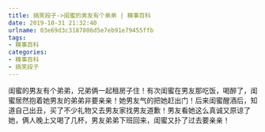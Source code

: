 ```yaml
---
title: 搞笑段子->闺蜜的男友有个弟弟 | 糗事百科
date: 2019-10-31 21:32:40
urlname: 03e69d3c3187806d5e7eb91e79455ffb
tags: 
- 糗事百科
categories:
- 糗事百科
- 搞笑段子
---
```

闺蜜的男友有个弟弟，兄弟俩一起租房子住！有次闺蜜在男友那吃饭，喝醉了，闺蜜居然抱着她男友的弟弟非要亲亲！她男友气的把她赶出门！后来闺蜜醒酒后，知道自己出丑，买了不少礼物又去男友家找男友道歉！男友看她这么真诚又原谅了她，俩人晚上又喝了几杯，男友弟弟下班回来，闺蜜又扑了过去要亲亲！


